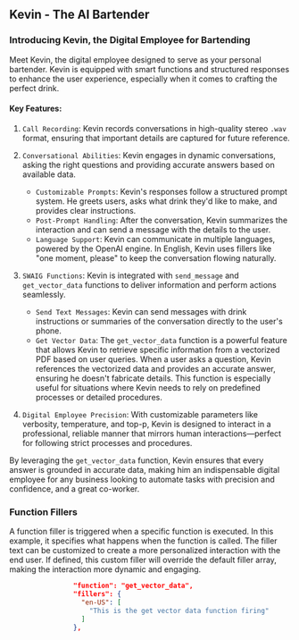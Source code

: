 Kevin - The AI Bartender
-------------------

### Introducing Kevin, the Digital Employee for Bartending

Meet Kevin, the digital employee designed to serve as your personal bartender. Kevin is equipped with smart functions and structured responses to enhance the user experience, especially when it comes to crafting the perfect drink.
 
#### Key Features:
1. `Call Recording`: Kevin records conversations in high-quality stereo `.wav` format, ensuring that important details are captured for future reference.
2. `Conversational Abilities`: Kevin engages in dynamic conversations, asking the right questions and providing accurate answers based on available data.
    - `Customizable Prompts`: Kevin's responses follow a structured prompt system. He greets users, asks what drink they'd like to make, and provides clear instructions. 
    - `Post-Prompt Handling`: After the conversation, Kevin summarizes the interaction and can send a message with the details to the user.
    - `Language Support`: Kevin can communicate in multiple languages, powered by the OpenAI engine. In English, Kevin uses fillers like "one moment, please" to keep the conversation flowing naturally.
 
 3. `SWAIG Functions`: Kevin is integrated with ``send_message`` and `get_vector_data` functions to deliver information and perform actions seamlessly.
    - `Send Text Messages`: Kevin can send messages with drink instructions or summaries of the conversation directly to the user's phone.
    - `Get Vector Data`: The `get_vector_data` function is a powerful feature that allows Kevin to retrieve specific information from a vectorized PDF based on user queries. When a user asks a question, Kevin references the vectorized data and provides an accurate answer, ensuring he doesn't fabricate details. This function is especially useful for situations where Kevin needs to rely on predefined processes or detailed procedures.
 
 4. `Digital Employee Precision`: With customizable parameters like verbosity, temperature, and top-p, Kevin is designed to interact in a professional, reliable manner that mirrors human interactions—perfect for following strict processes and procedures.
 
By leveraging the `get_vector_data` function, Kevin ensures that every answer is grounded in accurate data, making him an indispensable digital employee for any business looking to automate tasks with precision and confidence, and a great co-worker.


### Function Fillers

A function filler is triggered when a specific function is executed. In this example, it specifies what happens when the function is called. The filler text can be customized to create a more personalized interaction with the end user. If defined, this custom filler will override the default filler array, making the interaction more dynamic and engaging.

```json
                "function": "get_vector_data",
                "fillers": {
                  "en-US": [
                    "This is the get vector data function firing"
                  ]
                },
```
